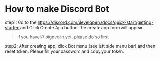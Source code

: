 # How to make Discord Bot
step1: Go to the https://discord.com/developers/docs/quick-start/getting-started and Click Create App button.The create app form will appear. 
> If you haven't signed in yet, please do so first
> 
step2: After creating app, click Bot menu (see left side menu bar) and then reset token. Please fill your password and copy your token. 
